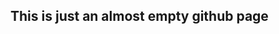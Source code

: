 ## This is just an almost empty github page


<script src="https://whadup.github.io/static-homepage/script.js"></script>
<div id='d3div'></div>
